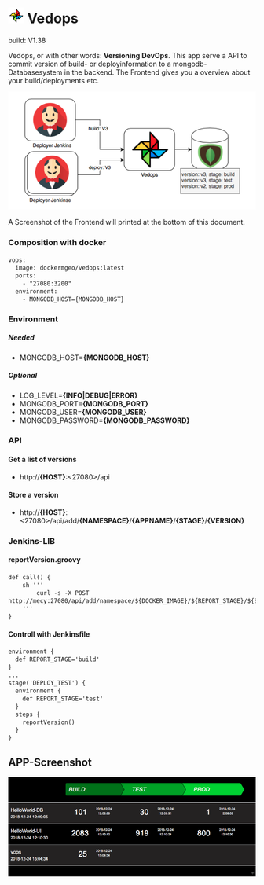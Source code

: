 # ![LOGO](docs/logo32.png) Vedops

build: V1.38

Vedops, or with other words: **Versioning DevOps**. This app serve a API to commit version of build- or deployinformation to a mongodb-Databasesystem in the backend.
The Frontend gives you a overview about your build/deployments etc.

![Pipeline reporting](docs/pipeline-reporting.png)

A Screenshot of the Frontend will printed at the bottom of this document.

### Composition with docker
```
vops:
  image: dockermgeo/vedops:latest
  ports:
    - "27080:3200"
  environment:
    - MONGODB_HOST={MONGODB_HOST}
```

### Environment
##### Needed
- MONGODB_HOST=**{MONGODB_HOST}**

##### Optional
- LOG_LEVEL=**{INFO|DEBUG|ERROR}**
- MONGODB_PORT=**{MONGODB_PORT}**
- MONGODB_USER=**{MONGODB_USER}**
- MONGODB_PASSWORD=**{MONGODB_PASSWORD}**


### API
#### Get a list of versions
- http://**{HOST}**:<27080>/api

#### Store a version
- http://**{HOST}**:<27080>/api/add/**{NAMESPACE}**/**{APPNAME}**/**{STAGE}**/**{VERSION}**

### Jenkins-LIB

#### reportVersion.groovy
```
def call() {
    sh '''
        curl -s -X POST http://mecy:27080/api/add/namespace/${DOCKER_IMAGE}/${REPORT_STAGE}/${BUILD_NUMBER}
    '''
}
```
#### Controll with Jenkinsfile
```
environment {
  def REPORT_STAGE='build'
}
...
stage('DEPLOY_TEST') {
  environment {
    def REPORT_STAGE='test'
  }
  steps {
    reportVersion()
  }
}
```

## APP-Screenshot
![Screenshot](docs/webview.png)
